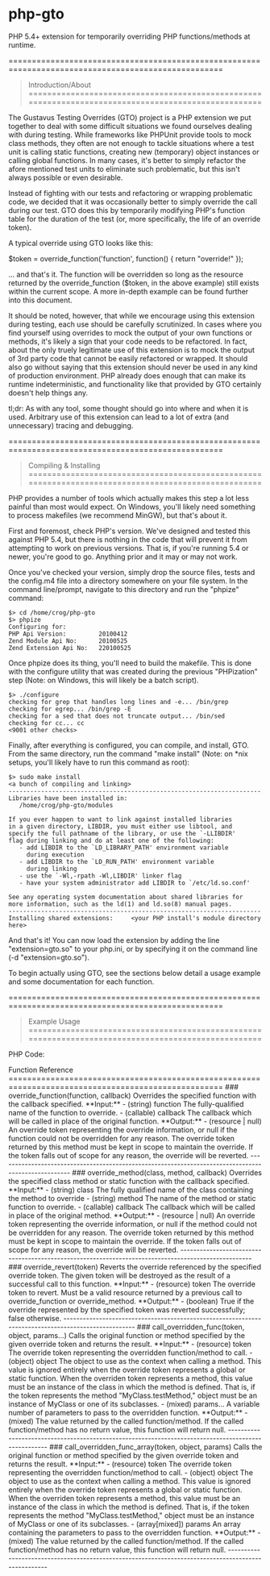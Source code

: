 php-gto
=======

PHP 5.4+ extension for temporarily overriding PHP functions/methods at runtime.




====================================================================================================
> Introduction/About
====================================================================================================

The Gustavus Testing Overrides (GTO) project is a PHP extension we put together to deal with some
difficult situations we found ourselves dealing with during testing. While frameworks like PHPUnit
provide tools to mock class methods, they often are not enough to tackle situations where a test
unit is calling static functions, creating new (temporary) object instances or calling global
functions. In many cases, it's better to simply refactor the afore mentioned test units to eliminate
such problematic, but this isn't always possible or even desirable.

Instead of fighting with our tests and refactoring or wrapping problematic code, we decided that it
was occasionally better to simply override the call during our test. GTO does this by temporarily
modifying PHP's function table for the duration of the test (or, more specifically, the life of an
override token).

A typical override using GTO looks like this:

  $token = override_function('function', function() { return "override!" });

... and that's it. The function will be overridden so long as the resource returned by the
override_function ($token, in the above example) still exists within the current scope. A more
in-depth example can be found further into this document.

It should be noted, however, that while we encourage using this extension during testing, each use
should be carefully scrutinized. In cases where you find yourself using overrides to mock the output
of your own functions or methods, it's likely a sign that your code needs to be refactored. In fact,
about the only truely legitimate use of this extension is to mock the output of 3rd party code that
cannot be easily refactored or wrapped. It should also go without saying that this extension should
never be used in any kind of production environment.  PHP already does enough that can make its
runtime indeterministic, and functionality like that provided by GTO certainly doesn't help things
any.

tl;dr: As with any tool, some thought should go into where and when it is used. Arbitrary use of
this extension can lead to a lot of extra (and unnecessary) tracing and debugging.



====================================================================================================
> Compiling & Installing
====================================================================================================

PHP provides a number of tools which actually makes this step a lot less painful than most would
expect. On Windows, you'll likely need something to process makefiles (we recommend MinGW), but
that's about it.

First and foremost, check PHP's version. We've designed and tested this against PHP 5.4, but there
is nothing in the code that will prevent it from attempting to work on previous versions. That is,
if you're running 5.4 or newer, you're good to go. Anything prior and it may or may not work.

Once you've checked your version, simply drop the source files, tests and the config.m4 file into a
directory somewhere on your file system. In the command line/prompt, navigate to this directory and
run the "phpize" command:

    $> cd /home/crog/php-gto
    $> phpize
    Configuring for:
    PHP Api Version:         20100412
    Zend Module Api No:      20100525
    Zend Extension Api No:   220100525


Once phpize does its thing, you'll need to build the makefile. This is done with the configure
utility that was created during the previous "PHPization" step (Note: on Windows, this will likely
be a batch script).

    $> ./configure
    checking for grep that handles long lines and -e... /bin/grep
    checking for egrep... /bin/grep -E
    checking for a sed that does not truncate output... /bin/sed
    checking for cc... cc
    <9001 other checks>


Finally, after everything is configured, you can compile, and install, GTO. From the same directory,
run the command "make install" (Note: on *nix setups, you'll likely have to run this command as
root):

    $> sudo make install
    <a bunch of compiling and linking>
    ----------------------------------------------------------------------
    Libraries have been installed in:
       /home/crog/php-gto/modules

    If you ever happen to want to link against installed libraries
    in a given directory, LIBDIR, you must either use libtool, and
    specify the full pathname of the library, or use the `-LLIBDIR'
    flag during linking and do at least one of the following:
       - add LIBDIR to the `LD_LIBRARY_PATH' environment variable
         during execution
       - add LIBDIR to the `LD_RUN_PATH' environment variable
         during linking
       - use the `-Wl,-rpath -Wl,LIBDIR' linker flag
       - have your system administrator add LIBDIR to `/etc/ld.so.conf'

    See any operating system documentation about shared libraries for
    more information, such as the ld(1) and ld.so(8) manual pages.
    ----------------------------------------------------------------------
    Installing shared extensions:     <your PHP install's module directory here>


And that's it! You can now load the extension by adding the line "extension=gto.so" to your php.ini,
or by specifying it on the command line (-d "extension=gto.so").

To begin actually using GTO, see the sections below detail a usage example and some documentation
for each function.



====================================================================================================
> Example Usage
====================================================================================================

PHP Code:

  <?php
    /**
     * Define a callback to handle calls to the strrev function. We could define this inline during
     * the override_function call, but we're doing it here for clarity.
     *
     * Alternatively, we could use any function or method reference here. Any of the following are
     * valid as well:
     *  - 'trim' (references the global function "trim")
     *  - [new MyClass(), 'myMethod']
     *  - 'MyClass::myStaticMethod'
     */
    $callback = function($input) {
      return "input string: {$input}";
    }

    /**
     * Override the 'strrev' function and store the token. If we don't hold on to the returned
     * token, the override will be reverted as soon as PHP cleans up the variable (which, in many
     * cases, is immediate).
     */
    $token = override_function('strrev', $callback);

    /**
     * Call the strrev function. It should now call the function we defined above instead of the
     * built-in 'strrev' function.
     */
    print strrev('test string');

    /**
     * Revert the override so we can call the original function again. We could also let the token
     * fall out of scope (or manually change its value), but we're going to be explicit here.
     */
    override_revert($token);

    /**
     * Calling strrev at this point should now do what we expect.
     */
    print strrev('test string');



Outputs:
    input string: test string
    gnirts tset



====================================================================================================
> Function Reference
====================================================================================================

### override_function(function, callback)

  Overrides the specified function with the callback specified.


**Input:**
  - (string) function
    The fully-qualified name of the function to override.

  - (callable) callback
    The callback which will be called in place of the original function.

**Output:**
  - (resource | null)
    An override token representing the override information, or null if the function could not be
    overridden for any reason.

    The override token returned by this method must be kept in scope to maintain the override. If
    the token falls out of scope for any reason, the override will be reverted.

----------------------------------------------------------------------------------------------------

### override_method(class, method, callback)

  Overrides the specified class method or static function with the callback specified.


**Input:**
  - (string) class
    The fully qualified name of the class containing the method to override

  - (string) method
    The name of the method or static function to override.

  - (callable) callback
    The callback which will be called in place of the original method.

**Output:**
  - (resource | null)
    An override token representing the override information, or null if the method could not be
    overridden for any reason.

    The override token returned by this method must be kept in scope to maintain the override. If
    the token falls out of scope for any reason, the override will be reverted.

----------------------------------------------------------------------------------------------------

### override_revert(token)

  Reverts the override referenced by the specified override token. The given token will be
  destroyed as the result of a successful call to this function.


**Input:**
  - (resource) token
    The override token to revert. Must be a valid resource returned by a previous call to
    override_function or override_method.

**Output:**
  - (boolean)
    True if the override represented by the specified token was reverted successfully; false
    otherwise.

----------------------------------------------------------------------------------------------------

### call_overridden_func(token, object, params...)

  Calls the original function or method specified by the given override token and returns the
  result.


**Input:**
  - (resource) token
    The override token representing the overridden function/method to call.

  - (object) object
    The object to use as the context when calling a method. This value is ignored entirely when
    the override token represents a global or static function.

    When the overriden token represents a method, this value must be an instance of the class in
    which the method is defined. That is, if the token represents the method "MyClass.testMethod,"
    object must be an instance of MyClass or one of its subclasses.

  - (mixed) params...
    A variable number of parameters to pass to the overridden function.

**Output:**
  - (mixed)
    The value returned by the called function/method. If the called function/method has no return
    value, this function will return null.

----------------------------------------------------------------------------------------------------

### call_overridden_func_array(token, object, params)

  Calls the original function or method specified by the given override token and returns the
  result.


**Input:**
  - (resource) token
    The override token representing the overridden function/method to call.

  - (object) object
    The object to use as the context when calling a method. This value is ignored entirely when
    the override token represents a global or static function.

    When the overriden token represents a method, this value must be an instance of the class in
    which the method is defined. That is, if the token represents the method "MyClass.testMethod,"
    object must be an instance of MyClass or one of its subclasses.

  - (array[mixed]) params
    An array containing the parameters to pass to the overridden function.

**Output:**
  - (mixed)
    The value returned by the called function/method. If the called function/method has no return
    value, this function will return null.

----------------------------------------------------------------------------------------------------
